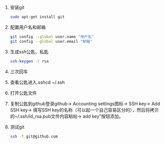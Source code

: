 
1.  安装git

    ```bash
    sudo apt-get install git
    ```

2.  配置用户名和邮箱

    ```bash
    git config --global user.name "用户名"
    git config --global user.email "邮箱"
    ```

3.  生成ssh公匙、私匙

    ```bash
    ssh-keygen -t rsa
    ```

4.  三次回车

5.  查看公匙进入.sshcd \~/.ssh

6.  打开公匙文件

7.  复制公匙到github登录github-> Accounting settings图标-> SSH key-> Add SSH key-> 填写SSH key的名称（可以起一个自己容易区分的），然后将拷贝的\~/.ssh/id\_rsa.pub文件内容粘帖-> add key”按钮添加。

8.  测试git

    ```bash
    ssh -T git@github.com
    ```

